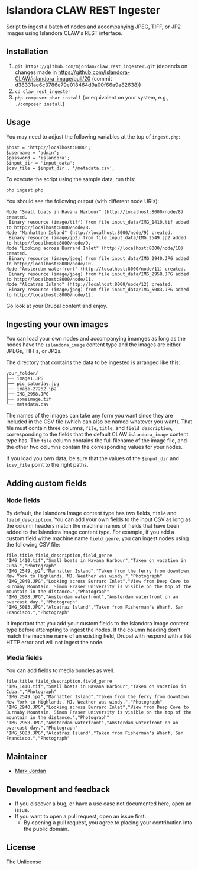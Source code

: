 # Islandora CLAW REST Ingester

Script to ingest a batch of nodes and accompanying JPEG, TIFF, or JP2 images using Islandora CLAW's REST interface.

## Installation

1. `git https://github.com/mjordan/claw_rest_ingester.git` (depends on changes made in https://github.com/Islandora-CLAW/islandora_image/pull/20 (commit d38331ae6c3786e79e018464d9a00f66a9a82638))
1. `cd claw_rest_ingester`
1. `php composer.phar install` (or equivalent on your system, e.g., `./composer install`)

## Usage

You may need to adjust the following variables at the top of `ingest.php`:

```
$host = 'http://localhost:8000';
$username = 'admin';
$password = 'islandora';
$input_dir = 'input_data';
$csv_file = $input_dir . '/metadata.csv';
```

To execute the script using the sample data, run this:

`php ingest.php`

You should see the following output (with different node URIs):

```
Node "Small boats in Havana Harbour" (http://localhost:8000/node/8) created.
 Binary resource (image/tiff) from file input_data/IMG_1410.tif added to http://localhost:8000/node/8.
Node "Manhatten Island" (http://localhost:8000/node/9) created.
 Binary resource (image/jp2) from file input_data/IMG_2549.jp2 added to http://localhost:8000/node/9.
Node "Looking across Burrard Inlet" (http://localhost:8000/node/10) created.
 Binary resource (image/jpeg) from file input_data/IMG_2940.JPG added to http://localhost:8000/node/10.
Node "Amsterdam waterfront" (http://localhost:8000/node/11) created.
 Binary resource (image/jpeg) from file input_data/IMG_2958.JPG added to http://localhost:8000/node/11.
Node "Alcatraz Island" (http://localhost:8000/node/12) created.
 Binary resource (image/jpeg) from file input_data/IMG_5083.JPG added to http://localhost:8000/node/12.
```

Go look at your Drupal content and enjoy.

## Ingesting your own images

You can load your own nodes and accompanying imamges as long as the nodes have the `islandora_image` content type and the images are either JPEGs, TIFFs, or JP2s.

The directory that contains the data to be ingested is arranged like this:

```
your_folder/
├── image1.JPG
├── pic_saturday.jpg
├── image-27262.jp2
├── IMG_2958.JPG
├── someimage.tif
└── metadata.csv
```

The names of the images can take any form you want since they are included in the CSV file (which can also be named whatever you want). That file must contain three columns, `file`, `title`, and `field_description`, corresponding to the fields that the default CLAW `islandora_image` content type has. The `file` column contains the full filename of the image file, and the other two columns contain the corresponding values for your nodes.

If you load you own data, be sure that the values of the `$input_dir` and `$csv_file` point to the right paths.

## Adding custom fields

### Node fields

By default, the Islandora Image content type has two fields, `title` and `field_description`. You can add your own fields to the input CSV as long as the column headers match the machine names of fields that have been added to the Islandora Image content type. For example, if you add a custom field withe machine name `field_genre`, you can ingest nodes using the following CSV file:

```
file,title,field_description,field_genre
"IMG_1410.tif","Small boats in Havana Harbour","Taken on vacation in Cuba.","Photograph"
"IMG_2549.jp2","Manhatten Island","Taken from the ferry from downtown New York to Highlands, NJ. Weather was windy.","Photograph"
"IMG_2940.JPG","Looking across Burrard Inlet","View from Deep Cove to Burnaby Mountain. Simon Fraser University is visible on the top of the mountain in the distance.","Photograph"
"IMG_2958.JPG","Amsterdam waterfront","Amsterdam waterfront on an overcast day.","Photograph"
"IMG_5083.JPG","Alcatraz Island","Taken from Fisherman's Wharf, San Francisco.","Photograph"
```

It important that you add your custom fields to the Islandora Image content type before attempting to ingest the nodes. If the column heading don't match the machine name of an existing field, Drupal with respond with a `500` HTTP error and will not ingest the node.

### Media fields

You can add fields to media bundles as well. 

```
file,title,field_description,field_genre
"IMG_1410.tif","Small boats in Havana Harbour","Taken on vacation in Cuba.","Photograph"
"IMG_2549.jp2","Manhatten Island","Taken from the ferry from downtown New York to Highlands, NJ. Weather was windy.","Photograph"
"IMG_2940.JPG","Looking across Burrard Inlet","View from Deep Cove to Burnaby Mountain. Simon Fraser University is visible on the top of the mountain in the distance.","Photograph"
"IMG_2958.JPG","Amsterdam waterfront","Amsterdam waterfront on an overcast day.","Photograph"
"IMG_5083.JPG","Alcatraz Island","Taken from Fisherman's Wharf, San Francisco.","Photograph"
```

## Maintainer

* [Mark Jordan](https://github.com/mjordan)

## Development and feedback

* If you discover a bug, or have a use case not documented here, open an issue.
* If you want to open a pull request, open an issue first.
  * By opening a pull request, you agree to placing your contribution into the public domain.

## License

The Unlicense
